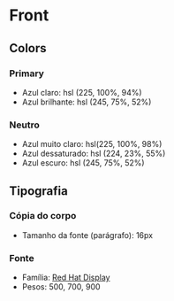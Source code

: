 # Front

## Colors

### Primary

- Azul claro: hsl (225, 100%, 94%)
- Azul brilhante: hsl (245, 75%, 52%)

### Neutro

- Azul muito claro: hsl(225, 100%, 98%)
- Azul dessaturado: hsl (224, 23%, 55%)
- Azul escuro: hsl (245, 75%, 52%)

## Tipografia

### Cópia do corpo

- Tamanho da fonte (parágrafo): 16px

### Fonte

- Família: [Red Hat Display](https://fonts.google.com/specimen/Red+Hat+Display)
- Pesos: 500, 700, 900